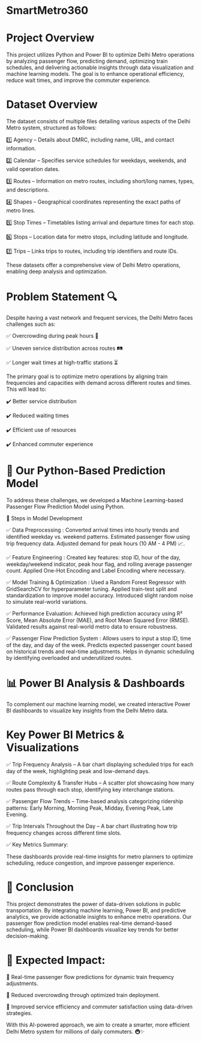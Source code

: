 # SmartMetro360

# Project Overview
This project utilizes Python and Power BI to optimize Delhi Metro operations by analyzing passenger flow, predicting demand, optimizing train schedules, and delivering actionable insights through data visualization and machine learning models. The goal is to enhance operational efficiency, reduce wait times, and improve the commuter experience.

# Dataset Overview
The dataset consists of multiple files detailing various aspects of the Delhi Metro system, structured as follows:

1️⃣ Agency – Details about DMRC, including name, URL, and contact information.

2️⃣ Calendar – Specifies service schedules for weekdays, weekends, and valid operation dates.

3️⃣ Routes – Information on metro routes, including short/long names, types, and descriptions.

4️⃣ Shapes – Geographical coordinates representing the exact paths of metro lines.

5️⃣ Stop Times – Timetables listing arrival and departure times for each stop.

6️⃣ Stops – Location data for metro stops, including latitude and longitude.

7️⃣ Trips – Links trips to routes, including trip identifiers and route IDs.

These datasets offer a comprehensive view of Delhi Metro operations, enabling deep analysis and optimization.

# Problem Statement 🔍
Despite having a vast network and frequent services, the Delhi Metro faces challenges such as:

✅ Overcrowding during peak hours 🚉

✅ Uneven service distribution across routes 🛤️

✅ Longer wait times at high-traffic stations ⏳

The primary goal is to optimize metro operations by aligning train frequencies and capacities with demand across different routes and times. This will lead to:

✔️ Better service distribution

✔️ Reduced waiting times

✔️ Efficient use of resources

✔️ Enhanced commuter experience

# 🔬 Our Python-Based Prediction Model
To address these challenges, we developed a Machine Learning-based Passenger Flow Prediction Model using Python.

🔹 Steps in Model Development

✅ Data Preprocessing : 
Converted arrival times into hourly trends and identified weekday vs. weekend patterns.
Estimated passenger flow using trip frequency data.
Adjusted demand for peak hours (10 AM - 4 PM) 📈.

✅ Feature Engineering : 
Created key features: stop ID, hour of the day, weekday/weekend indicator, peak hour flag, and rolling average passenger count.
Applied One-Hot Encoding and Label Encoding where necessary.

✅ Model Training & Optimization : 
Used a Random Forest Regressor with GridSearchCV for hyperparameter tuning.
Applied train-test split and standardization to improve model accuracy.
Introduced slight random noise to simulate real-world variations.

✅ Performance Evaluation: 
Achieved high prediction accuracy using R² Score, Mean Absolute Error (MAE), and Root Mean Squared Error (RMSE).
Validated results against real-world metro data to ensure robustness.

✅ Passenger Flow Prediction System : 
Allows users to input a stop ID, time of the day, and day of the week.
Predicts expected passenger count based on historical trends and real-time adjustments.
Helps in dynamic scheduling by identifying overloaded and underutilized routes.

# 📊 Power BI Analysis & Dashboards
To complement our machine learning model, we created interactive Power BI dashboards to visualize key insights from the Delhi Metro data.

# Key Power BI Metrics & Visualizations

✅ Trip Frequency Analysis – A bar chart displaying scheduled trips for each day of the week, highlighting peak and low-demand days.

✅ Route Complexity & Transfer Hubs – A scatter plot showcasing how many routes pass through each stop, identifying key interchange stations.

✅ Passenger Flow Trends – Time-based analysis categorizing ridership patterns: Early Morning, Morning Peak, Midday, Evening Peak, Late Evening.

✅ Trip Intervals Throughout the Day – A bar chart illustrating how trip frequency changes across different time slots.

✅ Key Metrics Summary:

These dashboards provide real-time insights for metro planners to optimize scheduling, reduce congestion, and improve passenger experience.

# 🚆 Conclusion
This project demonstrates the power of data-driven solutions in public transportation. By integrating machine learning, Power BI, and predictive analytics, we provide actionable insights to enhance metro operations. Our passenger flow prediction model enables real-time demand-based scheduling, while Power BI dashboards visualize key trends for better decision-making.

# 🌟 Expected Impact:

🚀 Real-time passenger flow predictions for dynamic train frequency adjustments.

🚀 Reduced overcrowding through optimized train deployment.

🚀 Improved service efficiency and commuter satisfaction using data-driven strategies.

With this AI-powered approach, we aim to create a smarter, more efficient Delhi Metro system for millions of daily commuters. 🚇✨
